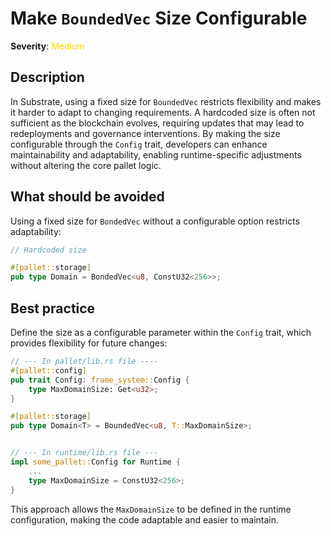# Make `BoundedVec` Size Configurable

**Severity**: <span style="color:gold;">Medium</span>

## Description

In Substrate, using a fixed size for `BoundedVec` restricts flexibility and makes it harder to adapt to changing requirements. A hardcoded size is often not sufficient as the blockchain evolves, requiring updates that may lead to redeployments and governance interventions. By making the size configurable through the `Config` trait, developers can enhance maintainability and adaptability, enabling runtime-specific adjustments without altering the core pallet logic.

## What should be avoided

Using a fixed size for `BondedVec` without a configurable option restricts adaptability:

```rust
// Hardcoded size

#[pallet::storage]
pub type Domain = BondedVec<u8, ConstU32<256>>;
```

## Best practice

Define the size as a configurable parameter within the `Config` trait, which provides flexibility for future changes:

```rust
// --- In pallet/lib.rs file ----
#[pallet::config]
pub trait Config: frame_system::Config {
    type MaxDomainSize: Get<u32>;
}

#[pallet::storage]
pub type Domain<T> = BoundedVec<u8, T::MaxDomainSize>;


// --- In runtime/lib.rs file ---
impl some_pallet::Config for Runtime {
    ...
    type MaxDomainSize = ConstU32<256>;
}
```

This approach allows the `MaxDomainSize` to be defined in the runtime configuration, making the code adaptable and easier to maintain.
